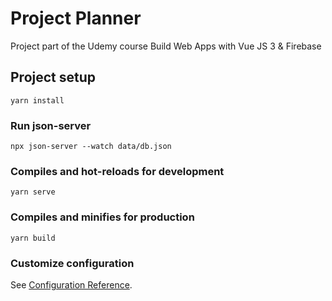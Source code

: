 # Project Planner

Project part of the Udemy course Build Web Apps with Vue JS 3 & Firebase

## Project setup

```
yarn install
```

### Run json-server

```
npx json-server --watch data/db.json
```

### Compiles and hot-reloads for development

```
yarn serve
```

### Compiles and minifies for production

```
yarn build
```

### Customize configuration

See [Configuration Reference](https://cli.vuejs.org/config/).
